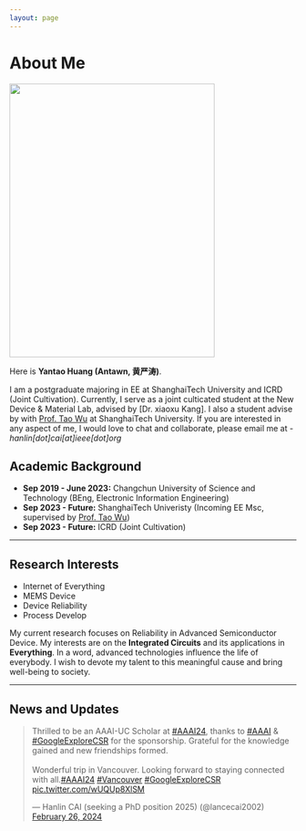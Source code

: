 ```yaml
---
layout: page
---
```


# About Me

<img src="https://caihanlin.com/caihanlin.jpg" class="floatpic" width="360" height="480">

Here is **Yantao Huang (Antawn, 黄严涛)**.

I am a postgraduate majoring in EE at ShanghaiTech University and ICRD (Joint Cultivation). Currently, I serve as a joint culticated student at the New Device & Material Lab, advised by [Dr. xiaoxu Kang]. I also a student advise by with [Prof. Tao Wu](https://small.shanghaitech.edu.cn/) at ShanghaiTech University. 
If you are interested in any aspect of me, I would love to chat and collaborate, please email me at - *hanlin[dot]cai[at]ieee[dot]org*

## Academic Background

- **Sep 2019 - June 2023:** Changchun University of Science and Technology (BEng, Electronic Information Engineering)
- **Sep 2023 - Future:** ShanghaiTech Univeristy (Incoming EE Msc, supervised by [Prof. Tao Wu](https://small.shanghaitech.edu.cn/))
- **Sep 2023 - Future:** ICRD (Joint Cultivation)
---

## Research Interests

- Internet of Everything
- MEMS Device
- Device Reliability
- Process Develop

My current research focuses on Reliability in Advanced Semiconductor Device. My interests are on the **Integrated Circuits** and its applications in **Everything**. In a word, advanced technologies influence the life of everybody.  I wish to devote my talent to this meaningful cause and bring well-being to society.

---

## News and Updates



<blockquote class="twitter-tweet"><p lang="en" dir="ltr">Thrilled to be an AAAI-UC Scholar at <a href="https://twitter.com/hashtag/AAAI24?src=hash&amp;ref_src=twsrc%5Etfw">#AAAI24</a>, thanks to <a href="https://twitter.com/hashtag/AAAI?src=hash&amp;ref_src=twsrc%5Etfw">#AAAI</a> &amp; <a href="https://twitter.com/hashtag/GoogleExploreCSR?src=hash&amp;ref_src=twsrc%5Etfw">#GoogleExploreCSR</a> for the sponsorship. Grateful for the knowledge gained and new friendships formed.<br><br>Wonderful trip in Vancouver. Looking forward to staying connected with all.<a href="https://twitter.com/hashtag/AAAI24?src=hash&amp;ref_src=twsrc%5Etfw">#AAAI24</a> <a href="https://twitter.com/hashtag/Vancouver?src=hash&amp;ref_src=twsrc%5Etfw">#Vancouver</a> <a href="https://twitter.com/hashtag/GoogleExploreCSR?src=hash&amp;ref_src=twsrc%5Etfw">#GoogleExploreCSR</a> <a href="https://t.co/wUQUp8XlSM">pic.twitter.com/wUQUp8XlSM</a></p>&mdash; Hanlin CAI (seeking a PhD position 2025) (@lancecai2002) <a href="https://twitter.com/lancecai2002/status/1762210025173344260?ref_src=twsrc%5Etfw">February 26, 2024</a></blockquote> <script async src="https://platform.twitter.com/widgets.js" charset="utf-8"></script>

